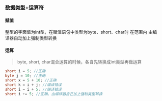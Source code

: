 ### 数据类型+运算符

#### 赋值

整型的字面值为int型，在赋值语句中类型为byte、short、char时 在范围内 由编译器自动加上强制类型转换



#### 运算

> byte, short, char混合运算的时候，各自先转换成int类型再做运算

```java
short i = 5; //正确
byte j = 10; //正确
short x = 5 + 10; //正确
short k = i + j; //编译错误
short i = i + 5; //编译错误
short i += 5; //正确，由编译器自己加上强制类型转换
```
